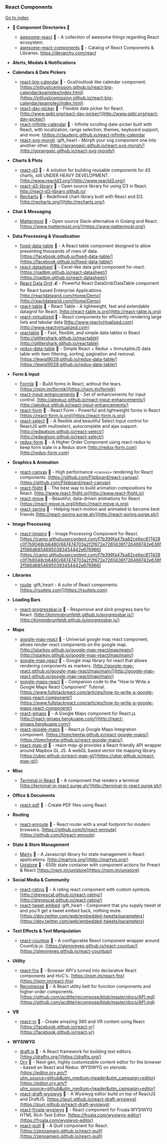 ### React Components
[Go to index](https://github.com/cdleon/awesome-front-end#index)

- **:pushpin: Component Directories :pushpin:**
  * [awesome-react](https://github.com/enaqx/awesome-react) :gift_heart: - A collection of awesome things regarding React ecosystem.
  * [awesome-react-components](https://github.com/brillout/awesome-react-components) :gift_heart: - Catalog of React Components & Libraries. https://devarchy.com/react

- **Alerts, Modals & Notifications**


- **Calendars & Date Pickers**

  * [react-big-calendar](https://github.com/intljusticemission/react-big-calendar) :gift_heart: - Gcal/outlook like calendar component. [https://intljusticemission.github.io/react-big-calendar/examples/index.html](https://intljusticemission.github.io/react-big-calendar/examples/index.html)
  * [react-day-picker](https://github.com/gpbl/react-day-picker) :gift_heart: - Flexible date picker for React. [http://www.gpbl.org/react-day-picker/](http://www.gpbl.org/react-day-picker/)
  * [react-infinite-calendar](https://github.com/clauderic/react-infinite-calendar) :gift_heart: - Infinite scrolling date-picker built with React, with localization, range selection, themes, keyboard support, and more. [hhttps://clauderic.github.io/react-infinite-calendar](https://clauderic.github.io/react-infinite-calendar)
  * [react-svg-morph](https://github.com/gorangajic/react-svg-morph) :gift_heart - Morph your svg component one into another other. [http://gorangajic.github.io/react-svg-morph/](http://gorangajic.github.io/react-svg-morph/)

- **Charts & Plots**

  * [react-d3](https://github.com/react-d3) :gift_heart: - A solution for building reusable components for d3 charts, still UNDER HEAVY DEVELOPMENT. [http://www.reactd3.org/](http://www.reactd3.org/)
  * [react-d3-library](https://github.com/react-d3-library/react-d3-library) :gift_heart: - Open source library for using D3 in React. http://react-d3-library.github.io/
  * [Recharts](https://github.com/recharts/recharts) :gift_heart: - Redefined chart library built with React and D3. [http://recharts.org/](http://recharts.org/)

- **Chat & Messaging**

  * [Mattermost](https://github.com/mattermost/platform) :gift_heart: - Open source Slack-alternative in Golang and React. [https://www.mattermost.org/](https://www.mattermost.org/)

- **Data Processing & Visualization**

  * [fixed-data-table](https://github.com/facebook/fixed-data-table) :gift_heart: - A React table component designed to allow presenting thousands of rows of data.[https://facebook.github.io/fixed-data-table/](https://facebook.github.io/fixed-data-table/)
  * [react-datasheet](https://github.com/nadbm/react-datasheet) :gift_heart: - Excel-like data grid component for react. [https://nadbm.github.io/react-datasheet/](https://nadbm.github.io/react-datasheet/)
  * [React Data Grid](http://reactdatagrid.com/) :moneybag: - Powerful React DataGrid/DataTable component
for React based Enterprise Applications. [http://reactdatagrid.com/Home/Demo](http://reactdatagrid.com/Home/Demo)
  * [react-table](https://github.com/react-tools/react-table) :gift_heart: - React Table - A lightweight, fast and extendable datagrid for React. [http://react-table.js.org](http://react-table.js.org)
  * [react-virtualized](https://github.com/bvaughn/react-virtualized) :gift_heart: - React components for efficiently rendering large lists and tabular data [http://www.reactvirtualized.com](http://www.reactvirtualized.com)
  * [reactable](https://github.com/glittershark/reactable) :gift_heart: - Fast, flexible, and simple data tables in React [http://glittershark.github.io/reactable](http://glittershark.github.io/reactable)
  * [redux-data-table](https://github.com/lewisl9029/redux-data-table) :gift_heart: - Simple React + Redux + ImmutableJS data table with item filtering, sorting, pagination and removal. [https://lewisl9029.github.io/redux-data-table/](https://lewisl9029.github.io/redux-data-table/)

- **Form & Input**

  * [Formik](https://github.com/jaredpalmer/formik) :gift_heart: - Build forms in React, without the tears. [https://npm.im/formik](https://npm.im/formik)
  * [react-input-enhancements](https://github.com/alexkuz/react-input-enhancements) :gift_heart: - Set of enhancements for input control. [http://alexkuz.github.io/react-input-enhancements/](http://alexkuz.github.io/react-input-enhancements/)
  * [react-form](https://github.com/react-tools/react-form) :gift_heart: - React Form - Powerful and lightweight forms in React [https://react-form.js.org](https://react-form.js.org)
  * [react-select](https://github.com/JedWatson/react-select) :gift_heart: - A flexible and beautiful Select Input control for ReactJS with multiselect, autocomplete and ajax support. [http://jedwatson.github.io/react-select/](http://jedwatson.github.io/react-select/)
  * [redux-form](https://github.com/erikras/redux-form) :gift_heart: - A Higher Order Component using react-redux to keep form state in a Redux store [http://redux-form.com](http://redux-form.com)

- **Graphics & Animation**

  * [react-canvas](https://github.com/Flipboard/react-canvas) :gift_heart: - High performance ```<canvas>``` rendering for React components. [https://github.com/Flipboard/react-canvas](https://github.com/Flipboard/react-canvas)
  * [react-flight](https://github.com/jondot/react-flight) :gift_heart: - The best way to build animation compositions for React. [http://www.react-flight.io](http://www.react-flight.io)
  * [react-move](https://github.com/react-tools/react-move) :gift_heart: - Beautiful, data-driven animations for React [https://react-move.js.org](https://react-move.js.org)
  * [react-spring](https://github.com/drcmda/react-spring) :gift_heart: - Helping react-motion and animated to become best friends [http://react-spring.surge.sh/](http://react-spring.surge.sh/)

- **Image Processing**

  * [react-imgpro](https://github.com/nitin42/react-imgpro) :gift_heart: - Image Processing Component for React. [https://camo.githubusercontent.com/f7b399fa47ba82ce6ec817428c0f7b9048cb6480/687474703a2f2f672e7265636f726469742e636f2f586d68546950383454442e676966](https://camo.githubusercontent.com/f7b399fa47ba82ce6ec817428c0f7b9048cb6480/687474703a2f2f672e7265636f726469742e636f2f586d68546950383454442e676966)

- **Libraries**

  * [rsuite](https://github.com/rsuite/rsuite) :gift_heart - A suite of React components. [https://rsuitejs.com]](https://rsuitejs.com)

- **Loading Bars**

  * [react-progressbar.js](https://github.com/kimmobrunfeldt/react-progressbar.js) :gift_heart: - Responsive and slick progress bars for React. [http://kimmobrunfeldt.github.io/progressbar.js/](http://kimmobrunfeldt.github.io/progressbar.js/)

- **Maps**

  * [google-map-react](https://github.com/istarkov/google-map-react) :gift_heart: - Universal google map react component, allows render react components on the google map. [http://istarkov.github.io/google-map-react/map/main/](http://istarkov.github.io/google-map-react/map/main/)
  * [google-map-react](https://github.com/google-map-react/google-map-react) :gift_heart: - Google map library for react that allows rendering components as markers. [http://google-map-react.github.io/google-map-react/map/main/](http://google-map-react.github.io/google-map-react/map/main/)
  * [google-maps-react](https://github.com/fullstackreact/google-maps-react) :gift_heart: - Companion code to the "How to Write a Google Maps React Component" Tutorial. [https://www.fullstackreact.com/articles/how-to-write-a-google-maps-react-component/](https://www.fullstackreact.com/articles/how-to-write-a-google-maps-react-component/)
  * [react-gmaps](https://github.com/MicheleBertoli/react-gmaps) :gift_heart: - A Google Maps component for React.js. [http://react-gmaps.herokuapp.com/](http://react-gmaps.herokuapp.com/)
  * [react-google-maps](https://github.com/tomchentw/react-google-maps) :gift_heart: - React.js Google Maps integration component. [https://tomchentw.github.io/react-google-maps/](https://tomchentw.github.io/react-google-maps/)
  * [react-map-gl](https://github.com/uber/react-map-gl) :gift_heart: - react-map-gl provides a React friendly API wrapper around Mapbox GL JS. A webGL based vector tile mapping library. [https://uber.github.io/react-map-gl/](https://uber.github.io/react-map-gl/)

- **Misc**

  * [Terminal in React](https://github.com/nitin42/terminal-in-react) :gift_heart: - A component that renders a terminal [http://terminal-in-react.surge.sh/](http://terminal-in-react.surge.sh/)

- **Office & Documents**

  * [react-pdf](https://github.com/diegomura/react-pdf) :gift_heart: - Create PDF files using React.

- **Routing**

  * [react-enroute](https://github.com/tj/react-enroute) :gift_heart: - React router with a small footprint for modern browsers. [https://github.com/tj/react-enroute](https://github.com/tj/react-enroute)

- **State & Store Management**

  * [Marty](https://github.com/martyjs/marty) :gift_heart: - A Javascript library for state management in React applications. [http://martyjs.org/](http://martyjs.org/)
  * [Unistore](https://github.com/developit/unistore) :gift_heart: - 650b state container with component actions for Preact & React [https://npm.im/unistore](https://npm.im/unistore)

- **Social Media & Community**

  * [react-rating](https://github.com/dreyescat/react-rating) :gift_heart: - A rating react component with custom symbols. [http://dreyescat.github.io/react-rating/](http://dreyescat.github.io/react-rating/)
  * [react-tweet-embed](https://github.com/capaj/react-tweet-embed) :gift_heart - Component that you supply tweet id and you'll get a tweet embed back, nothing more. [https://dev.twitter.com/web/embedded-tweets/parameters](https://dev.twitter.com/web/embedded-tweets/parameters)

- **Text Effects & Text Manipulation**

  * [react-countup](https://github.com/glennreyes/react-countup) :gift_heart: - A configurable React component wrapper around CountUp.js. [https://glennreyes.github.io/react-countup/](https://glennreyes.github.io/react-countup/)

- **Utility**

  * [react-fns](https://github.com/jaredpalmer/react-fns) :gift_heart: - Browser API's turned into declarative React components and HoC's. [https://npm.im/react-fns](https://npm.im/react-fns)
  * [Recompose](https://github.com/acdlite/recompose) :gift_heart: - A React utility belt for function components and higher-order components. [https://github.com/acdlite/recompose/blob/master/docs/API.md](https://github.com/acdlite/recompose/blob/master/docs/API.md)

- **VR**

  * [react-vr](https://github.com/facebook/react-vr) :gift_heart: - Create amazing 360 and VR content using React [https://facebook.github.io/react-vr](https://facebook.github.io/react-vr)

- **WYSIWYG**

  * [draft.js](https://github.com/facebook/draft-js) :gift_heart: - A React framework for building text editors. [https://draftjs.org/](https://draftjs.org/)
  * [Ory](https://github.com/ory/editor) :gift_heart: - Next-gen, highly customizable content editor for the browser - based on React and Redux. WYSIWYG on steroids. (https://editor.ory.am/?utm_source=github&utm_medium=header&utm_campaign=editor)[https://editor.ory.am/?utm_source=github&utm_medium=header&utm_campaign=editor]
  * [react-draft-wysiwyg](https://github.com/jpuri/react-draft-wysiwyg) :gift_heart: - A Wysiwyg editor build on top of ReactJS and DraftJS. [https://jpuri.github.io/react-draft-wysiwyg](https://jpuri.github.io/react-draft-wysiwyg)
  * [react-froala-wysiwyg](https://github.com/froala/react-froala-wysiwyg) :gift_heart: - React component for Froala WYSIWYG HTML Rich Text Editor. [https://froala.com/wysiwyg-editor](https://froala.com/wysiwyg-editor)
  * [react-quill](https://github.com/zenoamaro/react-quill) :gift_heart: - A Quill component for React. [https://zenoamaro.github.io/react-quill](https://zenoamaro.github.io/react-quill)
